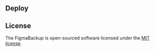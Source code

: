 
## Deploy


## License

The FigmaBackup is open-sourced software licensed under the [MIT license](https://opensource.org/licenses/MIT).
